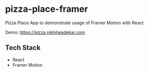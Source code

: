 # pizza-place-framer
Pizza Place App to demonstrate usage of Framer Motion with React

Demo: https://pizza.nikhilwadekar.com

## Tech Stack
- React
- Framer Motion
